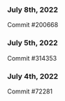 ### July 8th, 2022

Commit #200668

### July 5th, 2022

Commit #314353


### July 4th, 2022

Commit #72281
